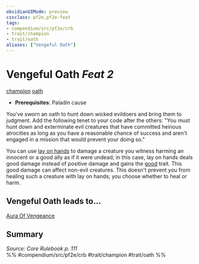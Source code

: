 ```yaml
---
obsidianUIMode: preview
cssclass: pf2e,pf2e-feat
tags:
- compendium/src/pf2e/crb
- trait/champion
- trait/oath
aliases: ["Vengeful Oath"]
---
```

# Vengeful Oath  *Feat 2*  
[champion](/rules/traits/champion.md)  [oath](/rules/traits/oath.md)  

- **Prerequisites**: Paladin cause

You've sworn an oath to hunt down wicked evildoers and bring them to judgment. Add the following tenet to your code after the others: "You must hunt down and exterminate evil creatures that have committed heinous atrocities as long as you have a reasonable chance of success and aren't engaged in a mission that would prevent your doing so."

You can use [lay on hands](/compendium/spells/lay-on-hands.md) to damage a creature you witness harming an innocent or a good ally as if it were undead; in this case, lay on hands deals good damage instead of positive damage and gains the [good](/rules/traits/good.md) trait. This good damage can affect non-evil creatures. This doesn't prevent you from healing such a creature with lay on hands; you choose whether to heal or harm.

## Vengeful Oath leads to...

[Aura Of Vengeance](/compendium/feats/aura-of-vengeance.md)

## Summary

*Source: Core Rulebook p. 111*  
%% #compendium/src/pf2e/crb #trait/champion #trait/oath %%